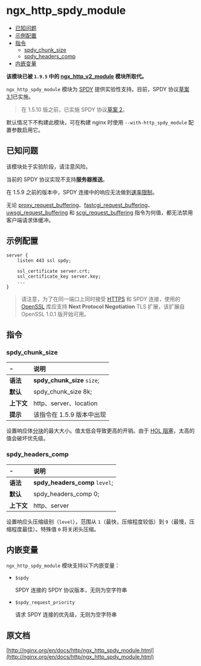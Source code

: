 # ngx_http_spdy_module

- [已知问题](#issues)
- [示例配置](#example_configuration)
- [指令](#directives)
    - [spdy_chunk_size](#spdy_chunk_size)
    - [spdy_headers_comp](#spdy_headers_comp)
- [内嵌变量](#embedded_variables)

**该模块已被 `1.9.5` 中的 [ngx_http_v2_module](http://nginx.org/en/docs/http/ngx_http_v2_module.html) 模块所取代。**

`ngx_http_spdy_module` 模块为 [SPDY](http://www.chromium.org/spdy/spdy-protocol) 提供实验性支持。目前，SPDY 协议[草案 3.1](http://www.chromium.org/spdy/spdy-protocol/spdy-protocol-draft3-1)已实施。

> 在 1.5.10 版之前，已实施 SPDY 协议[草案 2](http://www.chromium.org/spdy/spdy-protocol/spdy-protocol-draft2)。

默认情况下不构建此模块，可在构建 nginx 时使用 `--with-http_spdy_module` 配置参数启用它。

<a id="issues"></a>

## 已知问题

该模块处于实验阶段，请注意风险。

当前的 SPDY 协议实现不支持**服务器推送**。

在 1.5.9 之前的版本中，SPDY 连接中的响应无法做到[速率限制](ngx_http_core_module.md#limit_rate)。

无论 [proxy_request_buffering](ngx_http_proxy_module.md#proxy_request_buffering)、[fastcgi_request_buffering](ngx_http_fastcgi_module.md#fastcgi_request_buffering)、[uwsgi_request_buffering](ngx_http_uwsgi_module.md#uwsgi_request_buffering) 和 [scgi_request_buffering](ngx_http_scgi_module.md#scgi_request_buffering) 指令为何值，都无法禁用客户端请求体缓冲。

<a id="example_configuration"></a>

## 示例配置

```nginx
server {
    listen 443 ssl spdy;

    ssl_certificate server.crt;
    ssl_certificate_key server.key;
    ...
}
```

> 请注意，为了在同一端口上同时接受 [HTTPS](ngx_http_ssl_module.md) 和 SPDY 连接，使用的 [OpenSSL](http://www.openssl.org/) 库应支持 **Next Protocol Negotiation** TLS 扩展，该扩展自 OpenSSL 1.0.1 版开始可用。

<a id="directives"></a>

## 指令

### spdy_chunk_size

|\-|说明|
|:------|:------|
|**语法**|**spdy_chunk_size** `size`;|
|**默认**|spdy_chunk_size 8k;|
|**上下文**|http、server、location|
|**提示**|该指令在 1.5.9 版本中出现|

设置响应体[分块](http://www.chromium.org/spdy/spdy-protocol/spdy-protocol-draft2#TOC-Data-frames)的最大大小。值太低会导致更高的开销。由于 [HOL 阻塞](http://en.wikipedia.org/wiki/Head-of-line_blocking)，太高的值会破坏优先级。

### spdy_headers_comp

|\-|说明|
|:------|:------|
|**语法**|**spdy_headers_comp** `level`;|
|**默认**|spdy_headers_comp 0;|
|**上下文**|http、server|

设置响应头压缩级别（`level`），范围从 `1`（最快，压缩程度较低）到 `9`（最慢，压缩程度最佳）。特殊值 `0` 将关闭头压缩。

<a id="embedded_variables"></a>

## 内嵌变量

`ngx_http_spdy_module` 模块支持以下内嵌变量：

- `$spdy`

    SPDY 连接的 SPDY 协议版本，无则为空字符串

- `$spdy_request_priority`

    请求 SPDY 连接的优先级，无则为空字符串

## 原文档
[http://nginx.org/en/docs/http/ngx_http_spdy_module.html](http://nginx.org/en/docs/http/ngx_http_spdy_module.html)
